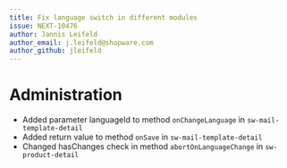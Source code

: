 ```yaml
---
title: Fix language switch in different modules
issue: NEXT-10476
author: Jannis Leifeld
author_email: j.leifeld@shopware.com 
author_github: jleifeld
---
```

# Administration
* Added parameter languageId to method `onChangeLanguage` in `sw-mail-template-detail`
* Added return value to method `onSave` in `sw-mail-template-detail`
* Changed hasChanges check in method `abortOnLanguageChange` in `sw-product-detail`
